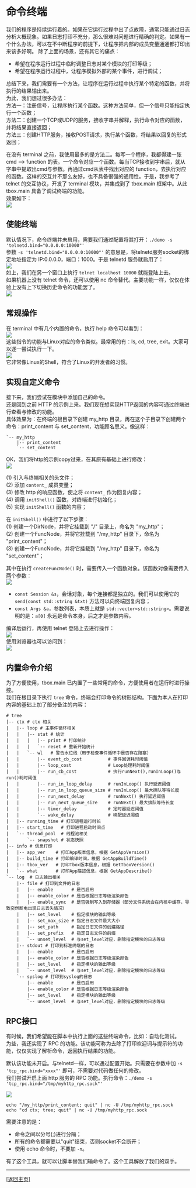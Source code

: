 # 命令终端

我们的程序是持续运行着的。如果在它运行过程中出了点故障，通常只能通过日志分析大概现象。如果日志打印不充分，那么很难对问题进行精确的判定。如果有一个什么办法，可以在不中断程序的前提下，让程序把内部的成员变量通通都打印出来该多好啊。
除了上面的场景，还有其它的痛点：  
- 希望在程序运行过程中临时调整日志对某个模块的打印等级；  
- 希望在程序运行过程中，让程序模拟外部的某个事件，进行调试；  

总结下来，我们需要有一个方法，让程序在运行过程中执行某个特定的函数，并将执行的结果输出来。  
为此，我们想过很多办法：  
方法一：注册信号，让程序执行某个函数。这种方法简单，但一个信号只能指定执行一个函数；  
方法二：创建一个TCP或UDP的服务，接收字串并解释，执行命令对应的函数，并将结果直接返回；  
方法三：创建HTTP服务，接收POST请求，执行某个函数，将结果以回复的形式返回；  

在没有 terminal 之前，我使用最多的是方法二。每写一个程序，我都得建一张 cmd --> function 的表。一个命令对应一个函数。每当TCP接收到字串后，就从字串中提取出cmd与参数。再通过cmd从表中找出对应的 function，去执行对应的函数。这样的交互并不那么友好，也不具备很强的通用性。于是，我参考了 telnet 的交互协议，开发了 terminal 模块，并集成到了 tbox.main 框架中。从此 tbox.main 具备了调试终端的功能。  
效果如下：  
![](images/034-terminal-show.gif)  

## 使能终端
默认情况下，命令终端并未启用，需要我们通过配置将其打开：`./demo -s 'telnetd.bind="0.0.0.0:10000"'`  
参数 `-s 'telnetd.bind="0.0.0.0:10000"'` 的意思是，将telnetd服务socket的绑定地址指定为 IP:0.0.0.0，端口：1000。于是 telnetd 服务就启用了：  
![](images/034-enable-telnetd.png)  
如上，我们在另一个窗口上执行 `telnet localhost 10000` 就能登陆上去。  
如果机器上没有 telnet 命令，还可以使用 nc 命令替代。主要功能一样，仅仅在体验上没有上下切换历史命令的功能罢了。  
![](images/035-use-nc-login-telnetd.png)  

## 常规操作
在 terminal 中有几个内置的命令，执行 help 命令可以看到：  
![](images/036-terminal-help.png)  
这些指令的功能与Linux对应的命令类似。最常用的有：ls, cd, tree, exit。大家可以逐一尝试执行一下。  
![](images/037-use-terminal.png)  
它非常像Linux的Shell，符合了Linux的开发者的习惯。

## 实现自定义命令
接下来，我们尝试在模块中添加自己的命令。  
还是回到之前 HTTP 的示例上来。我们现在想实现HTTP返回的内容可通过终端进行查看与修改的功能。  
具体效果为：在终端的根目录下创建 my_http 目录，再在这个子目录下创建两个命令：print_content 与 set_content，功能顾名思义。像这样：  
```
`-- my_http
    |-- print_content
    `-- set_content
```

OK，我们将http的示例copy过来，在其原有基础上进行修改：  
![](040-http-server-terminal-code.png)  

(1) 引入与终端相关的头文件；  
(2) 添加 `content_` 成员变量；  
(3) 修改 http 的响应函数，使之将 `content_` 作为回复内容；  
(4) 调用 `initShell()` 函数，对终端进行初始化；  
(5) 实现 `initShell()` 函数的内容；  

在 `initShell()` 中进行了以下步骤：  
(1) 创建一个DirNode，并将它挂载到 "/" 目录上，命名为 "my_http"；  
(2) 创建一个FuncNode，并将它挂载到 "/my_http" 目录下，命名为 "print_content"；  
(3) 创建一个FuncNode，并将它挂载到 "/my_http" 目录下，命名为 "set_content"；  

其中在执行 `createFuncNode()` 时，需要传入一个函数对象。该函数对像需要传入两个参数：  
![](images/041-terminal-args.png)  

- `const Session &s`，会话对象，每个连接都是独立的。我们可以使用它的 `send(const std::string &txt)` 方法可以向终端回复内容；
- `const Args &a`，参数列表，本质上就是 `std::vector<std::string>`。需要说明的是：`a[0]` 永远是命令本身，后之才是参数内容。

编译后运行，再使用 telnet 登陆上去进行操作：  
![](038-http-server-terminal.png)  
使用浏览器也可以访问到：  
![](039-http-server-terminal-2.png)

## 内置命令介绍
为了方便使用，tbox.main 已内置了一些常用的命令，方便使用者在运行时进行操控。  
我们在根目录下执行 `tree` 命令，终端会打印命令的树形结构。下面为本人在打印内容的基础上加了部分备注的内容：  
```
# tree
|-- ctx # ctx 相关
|   |-- loop # 主事件循环相关
|   |   |-- stat # 统计
|   |   |   |-- print # 打印统计
|   |   |   `-- reset # 重新开始统计
|   |   `-- wl   # 警告水位线（用于检查事件循环中是否存在阻塞）
|   |       |-- event_cb_cost          # 事件回调耗时阈值
|   |       |-- loop_cost              # Loop处理耗时阈值
|   |       |-- run_cb_cost            # 执行runNext(),runInLoop()与run()耗时阈值
|   |       |-- run_in_loop_delay      # runInLoop() 执行延迟阈值
|   |       |-- run_in_loop_queue_size # runInLoop() 最大排队等待长度
|   |       |-- run_next_delay         # runNext() 执行延迟阈值
|   |       |-- run_next_queue_size    # runNext() 最大排队等待长度
|   |       |-- timer_delay            # 定时器延迟阈值
|   |       `-- wake_delay             # 唤配延迟阈值
|   |-- running_time # 打印进程运行时长
|   |-- start_time   # 打印进程启动时间点
|   `-- thread_pool  # 线程池相关
|       `-- snapshot # 状态快照
|-- info # 信息打印
|   |-- app_ver    # 打印App版本信息，根据 GetAppVersion()
|   |-- build_time # 打印编译时间，根据 GetAppBuildTime()
|   |-- tbox_ver   # 打印Tbox版本信息，根据 GetTboxVersion()
|   `-- what       # 打印App描述信息，根据 GetAppDescribe()
`-- log  # 日志输出相关
    |-- file # 打印到文件的日志
    |   |-- enable       # 是否启用
    |   |-- enable_color # 是否根据日志等级渲染颜色
    |   |-- enable_sync  # 是否强制写入到存储器（部分文件系统会在内核中缓存，导致突然断电出现日志丢失情况）
    |   |-- set_level    # 指定模块的输出等级
    |   |-- set_max_size # 指定日志文件最大大小
    |   |-- set_path     # 指定日志文件的创建路径
    |   |-- set_prefix   # 指定日志文件的前缀
    |   `-- unset_level  # 与set_level对应，删除指定模块的日志等级
    |-- stdout # 打印到标准终端的日志
    |   |-- enable       # 是否启用
    |   |-- enable_color # 是否根据日志等级渲染颜色
    |   |-- set_level    # 指定模块的输出等级
    |   `-- unset_level  # 与set_level对应，删除指定模块的日志等级
    `-- syslog # 打印到syslog的日志
        |-- enable       # 是否启用
        |-- enable_color # 是否根据日志等级渲染颜色
        |-- set_level    # 指定模块的输出等级
        `-- unset_level  # 与set_level对应，删除指定模块的日志等级
```

## RPC接口
有时候，我们希望能在脚本中执行上面的这些终端命令，比如：自动化测试。  
为些，我还实现了 RPC 的功能。该功能可称为去除了打印欢迎词与提示符的功能，仅仅实现了解析命令，返回执行结果的功能。  

默认该功能未开启。与telnetd一样，可以通过配置开始。只需要在参数中加 `-s 'tcp_rpc.bind="xxxx"'` 即可，不需要对代码做任何的修改。  
我们尝试开启上面 http 服务的 RPC 功能。执行命令：`./demo -s 'tcp_rpc.bind="/tmp/myhttp_rpc.sock"'`  

![](images/042-rpc.png)  
```
echo "/my_http/print_content; quit" | nc -U /tmp/myhttp_rpc.sock
echo "cd ctx; tree; quit" | nc -U /tmp/myhttp_rpc.sock
```

需要注意的是：
- 命令之间以分号(;)进行分隔； 
- 所有的命令都需要以"quit"结束，否则socket不会断开；  
- 使用 echo 命令时，不要加 `-n`。  

有了这个工具，就可以让脚本替我们输命令了。这个工具解放了我们的双手。

-------
[[返回主页]](README.md)
